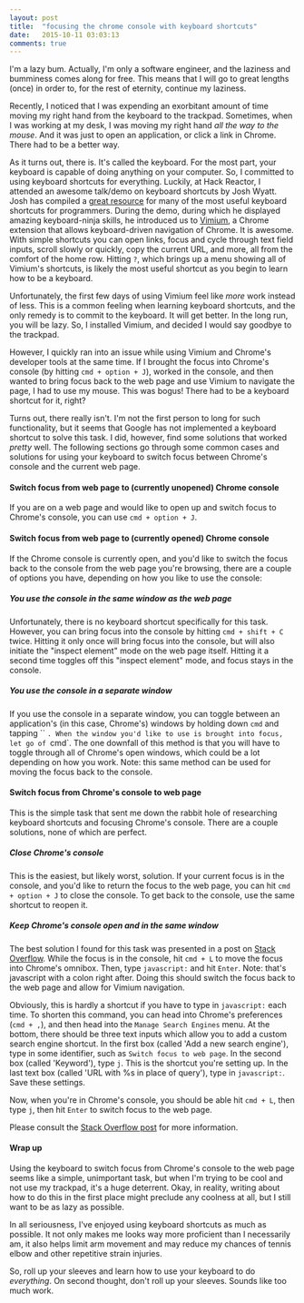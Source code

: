 ```yaml
---
layout: post
title:  "focusing the chrome console with keyboard shortcuts"
date:   2015-10-11 03:03:13
comments: true
---
```


I'm a lazy bum. Actually, I'm only a software engineer, and the laziness and bumminess comes along for free. This means that I will go to great lengths (once) in order to, for the rest of eternity, continue my laziness.

Recently, I noticed that I was expending an exorbitant amount of time moving my right hand from the keyboard to the trackpad. Sometimes, when I was working at my desk, I was moving my right hand *all the way to the mouse*. And it was just to open an application, or click a link in Chrome. There had to be a better way.

As it turns out, there is. It's called the keyboard. For the most part, your keyboard is capable of doing anything on your computer. So, I committed to using keyboard shortcuts for everything. Luckily, at Hack Reactor, I attended an awesome talk/demo on keyboard shortcuts by Josh Wyatt. Josh has compiled a [great resource](https://github.com/joshwyatt/keyboard_shortcuts) for many of the most useful keyboard shortcuts for programmers. During the demo, during which he displayed amazing keyboard-ninja skills, he introduced us to [Vimium](https://vimium.github.io/), a Chrome extension that allows keyboard-driven navigation of Chrome. It is awesome. With simple shortcuts you can open links, focus and cycle through text field inputs, scroll slowly or quickly, copy the current URL, and more, all from the comfort of the home row. Hitting `?`, which brings up a menu showing all of Vimium's shortcuts, is likely the most useful shortcut as you begin to learn how to be a keyboard.

Unfortunately, the first few days of using Vimium feel like *more* work instead of less. This is a common feeling when learning keyboard shortcuts, and the only remedy is to commit to the keyboard. It will get better. In the long run, you will be lazy. So, I installed Vimium, and decided I would say goodbye to the trackpad.

However, I quickly ran into an issue while using Vimium and Chrome's developer tools at the same time. If I brought the focus into Chrome's console (by hitting `cmd + option + J`), worked in the console, and then wanted to bring focus back to the web page and use Vimium to navigate the page, I had to use my mouse. This was bogus! There had to be a keyboard shortcut for it, right?

Turns out, there really isn't. I'm not the first person to long for such functionality, but it seems that Google has not implemented a keyboard shortcut to solve this task. I did, however, find some solutions that worked *pretty* well. The following sections go through some common cases and solutions for using your keyboard to switch focus between Chrome's console and the current web page.

#### Switch focus from web page to (currently unopened) Chrome console

If you are on a web page and would like to open up and switch focus to Chrome's console, you can use `cmd + option + J`.

#### Switch focus from web page to (currently opened) Chrome console

If the Chrome console is currently open, and you'd like to switch the focus back to the console from the web page you're browsing, there are a couple of options you have, depending on how you like to use the console:

##### You use the console in the same window as the web page

Unfortunately, there is no keyboard shortcut specifically for this task. However, you can bring focus into the console by hitting `cmd + shift + C` twice. Hitting it only once will bring focus into the console, but will also initiate the "inspect element" mode on the web page itself. Hitting it a second time toggles off this "inspect element" mode, and focus stays in the console.

##### You use the console in a separate window

If you use the console in a separate window, you can toggle between an application's (in this case, Chrome's) windows by holding down `cmd` and tapping `` `. When the window you'd like to use is brought into focus, let go of `cmd`.  The one downfall of this method is that you will have to toggle through all of Chrome's open windows, which could be a lot depending on how you work. Note: this same method can be used for moving the focus back to the console.

#### Switch focus from Chrome's console to web page 

This is the simple task that sent me down the rabbit hole of researching keyboard shortcuts and focusing Chrome's console. There are a couple solutions, none of which are perfect.

##### Close Chrome's console

This is the easiest, but likely worst, solution. If your current focus is in the console, and you'd like to return the focus to the web page, you can hit `cmd + option + J` to close the console. To get back to the console, use the same shortcut to reopen it. 

##### Keep Chrome's console open and in the same window

The best solution I found for this task was presented in a post on [Stack Overflow](http://stackoverflow.com/questions/12823333/keyboard-shortcut-to-switch-focus-from-web-developer-tools-to-page-in-chrome-on/30567119#30567119). While the focus is in the console, hit `cmd + L` to move the focus into Chrome's omnibox. Then, type `javascript:` and hit `Enter`. Note: that's javascript with a colon right after. Doing this should switch the focus back to the web page and allow for Vimium navigation. 

Obviously, this is hardly a shortcut if you have to type in `javascript:` each time. To shorten this command, you can head into Chrome's preferences (`cmd + ,`), and then head into the `Manage Search Engines` menu. At the bottom, there should be three text inputs which allow you to add a custom search engine shortcut. In the first box (called 'Add a new search engine'), type in some identifier, such as `Switch focus to web page`. In the second box (called 'Keyword'), type `j`. This is the shortcut you're setting up. In the last text box (called 'URL with %s in place of query'), type in `javascript:`. Save these settings.

Now, when you're in Chrome's console, you should be able hit `cmd + L`, then type `j`, then hit `Enter` to switch focus to the web page. 

Please consult the [Stack Overflow post](http://stackoverflow.com/questions/12823333/keyboard-shortcut-to-switch-focus-from-web-developer-tools-to-page-in-chrome-on/30567119#30567119) for more information.

#### Wrap up

Using the keyboard to switch focus from Chrome's console to the web page seems like a simple, unimportant task, but when I'm trying to be cool and not use my trackpad, it's a huge deterrent. Okay, in reality, writing about how to do this in the first place might preclude any coolness at all, but I still want to be as lazy as possible. 

In all seriousness, I've enjoyed using keyboard shortcuts as much as possible. It not only makes me looks way more proficient than I necessarily am, it also helps limit arm movement and may reduce my chances of tennis elbow and other repetitive strain injuries. 

So, roll up your sleeves and learn how to use your keyboard to do *everything*. On second thought, don't roll up your sleeves. Sounds like too much work.
